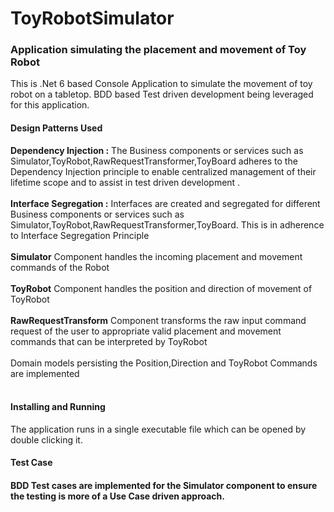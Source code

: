 # ToyRobotSimulator
<h3>Application simulating the placement and movement of Toy Robot</h3>
This is .Net 6 based Console Application to simulate the movement of toy robot on a tabletop. BDD based Test driven development being leveraged for this application. 
<br><h4>Design Patterns Used</h4>
<b>Dependency Injection :</b> The Business components or services such as Simulator,ToyRobot,RawRequestTransformer,ToyBoard adheres to the Dependency Injection principle to enable centralized management of their lifetime scope and to assist in test driven development . <br><br>
<b>Interface Segregation :</b> Interfaces are created and segregated for different Business components or services such as Simulator,ToyRobot,RawRequestTransformer,ToyBoard. This is in adherence to Interface Segregation Principle<br><br>
<b>Simulator</b> Component handles the incoming placement and movement commands of the Robot<br><br>
<b>ToyRobot</b> Component handles the position and direction of movement of ToyRobot<br><br>
<b>RawRequestTransform</b> Component transforms the raw input command request of the user to appropriate valid placement and movement commands that can be interpreted by ToyRobot<br><br>
Domain models persisting the Position,Direction and ToyRobot Commands are implemented<br><br>
<h4>Installing and Running</h4>
The application runs in a single executable file which can be opened by double clicking it. 
<h4>Test Case <h4>
  BDD Test cases are implemented for the Simulator component to ensure the testing is more of a Use Case driven approach. 
